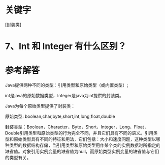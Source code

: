 # 关键字

\[封装类\]

# 7、Int  和 Integer 有什么区别？

# 参考解答

Java提供两种不同的类型：引用类型和原始类型（或内置类型）;

int是java的原始数据类型，Integer是java为int提供的封装类。

Java为每个原始类型提供了封装类：

原始类型: boolean,char,byte,short,int,long,float,double

封装类型：Boolean，Character，Byte，Short，Integer，Long，Float，Double引用类型和原始类型的行为完全不同，并且它们具有不同的语义。引用类型和原始类型具有不同的特征和用法，它们包括：大小和速度问题，这种类型以哪种类型的数据结构存储，当引用类型和原始类型用作某个类的实例数据时所指定的缺省值。对象引用实例变量的缺省值为null，而原始类型实例变量的缺省值与它们的类型有关。



